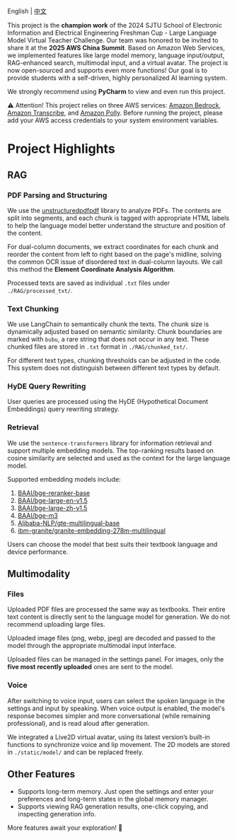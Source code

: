 English | [中文](README-zh.md)

This project is the **champion work** of the 2024 SJTU School of Electronic Information and Electrical Engineering Freshman Cup - Large Language Model Virtual Teacher Challenge. Our team was honored to be invited to share it at the **2025 AWS China Summit**. Based on Amazon Web Services, we implemented features like large model memory, language input/output, RAG-enhanced search, multimodal input, and a virtual avatar. The project is now open-sourced and supports even more functions! Our goal is to provide students with a self-driven, highly personalized AI learning system.

We strongly recommend using **PyCharm** to view and even run this project.

⚠️ Attention! This project relies on three AWS services: [Amazon Bedrock](https://aws.amazon.com/cn/bedrock/?refid=deb9a6fe-73e7-47f8-854a-423a366590c0), [Amazon Transcribe](https://aws.amazon.com/cn/transcribe/?nc2=type_a), and [Amazon Polly](https://aws.amazon.com/cn/polly/?nc2=type_a). Before running the project, please add your AWS access credentials to your system environment variables.

# Project Highlights

## RAG

### PDF Parsing and Structuring

We use the [unstructuredpdfpdf](https://github.com/Unstructured-IO/unstructured) library to analyze PDFs. The contents are split into segments, and each chunk is tagged with appropriate HTML labels to help the language model better understand the structure and position of the content.

For dual-column documents, we extract coordinates for each chunk and reorder the content from left to right based on the page's midline, solving the common OCR issue of disordered text in dual-column layouts. We call this method the **Element Coordinate Analysis Algorithm**.

Processed texts are saved as individual `.txt` files under `./RAG/processed_txt/`.

### Text Chunking

We use LangChain to semantically chunk the texts. The chunk size is dynamically adjusted based on semantic similarity. Chunk boundaries are marked with `bubu`, a rare string that does not occur in any text. These chunked files are stored in `.txt` format in `./RAG/chunked_txt/`.

For different text types, chunking thresholds can be adjusted in the code. This system does not distinguish between different text types by default.

### HyDE Query Rewriting

User queries are processed using the HyDE (Hypothetical Document Embeddings) query rewriting strategy.

### Retrieval

We use the `sentence-transformers` library for information retrieval and support multiple embedding models. The top-ranking results based on cosine similarity are selected and used as the context for the large language model.

Supported embedding models include:
1. [BAAI/bge-reranker-base](https://huggingface.co/BAAI/bge-reranker-base)
2. [BAAI/bge-large-en-v1.5](https://huggingface.co/BAAI/bge-large-en-v1.5)
3. [BAAI/bge-large-zh-v1.5](https://huggingface.co/BAAI/bge-large-zh-v1.5)
4. [BAAI/bge-m3](https://huggingface.co/BAAI/bge-m3)
5. [Alibaba-NLP/gte-multilingual-base](https://huggingface.co/Alibaba-NLP/gte-multilingual-base)
6. [ibm-granite/granite-embedding-278m-multilingual](https://huggingface.co/ibm-granite/granite-embedding-278m-multilingual)

Users can choose the model that best suits their textbook language and device performance.

## Multimodality

### Files

Uploaded PDF files are processed the same way as textbooks. Their entire text content is directly sent to the language model for generation. We do not recommend uploading large files.

Uploaded image files (png, webp, jpeg) are decoded and passed to the model through the appropriate multimodal input interface.

Uploaded files can be managed in the settings panel. For images, only the **five most recently uploaded** ones are sent to the model.

### Voice

After switching to voice input, users can select the spoken language in the settings and input by speaking. When voice output is enabled, the model's response becomes simpler and more conversational (while remaining professional), and is read aloud after generation.

We integrated a Live2D virtual avatar, using its latest version’s built-in functions to synchronize voice and lip movement. The 2D models are stored in `./static/model/` and can be replaced freely.

## Other Features

- Supports long-term memory. Just open the settings and enter your preferences and long-term states in the global memory manager.
- Supports viewing RAG generation results, one-click copying, and inspecting generation info.

More features await your exploration! 🚀